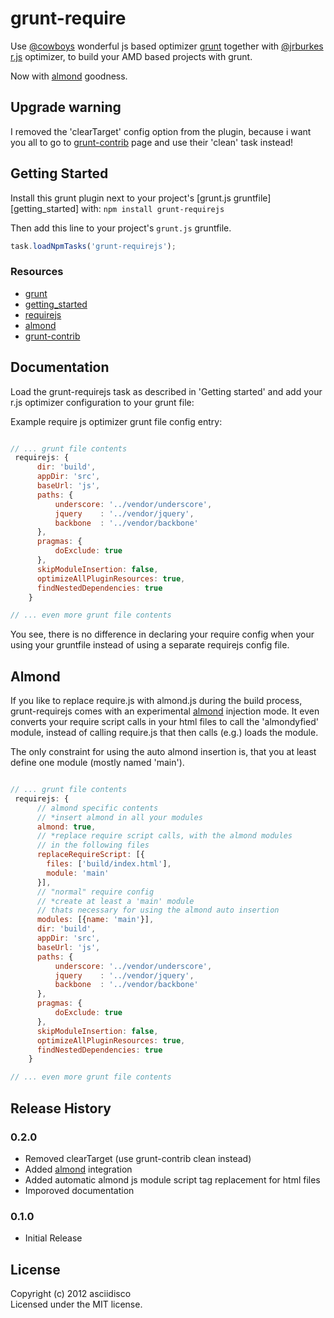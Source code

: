 # grunt-require

Use [@cowboys](https://github.com/cowboy) wonderful js based optimizer [grunt](https://github.com/cowboy/grunt) 
together with [@jrburkes](https://github.com/jrburke) [r.js](https://github.com/jrburke/r.js) optimizer,
to build your AMD based projects with grunt.

Now with [almond](https://github.com/jrburke/almond) goodness.

## Upgrade warning
I removed the 'clearTarget' config option from the plugin, because i want you all
to go to [grunt-contrib](https://github.com/gruntjs/grunt-contrib) page and use their
'clean' task instead!

## Getting Started
Install this grunt plugin next to your project's [grunt.js gruntfile][getting_started] with: `npm install grunt-requirejs`

Then add this line to your project's `grunt.js` gruntfile.

```javascript
task.loadNpmTasks('grunt-requirejs');
```

### Resources

+ [grunt](https://github.com/cowboy/grunt)
+ [getting_started](https://github.com/cowboy/grunt/blob/master/docs/getting_started.md)
+ [requirejs](http://requirejs.org)
+ [almond](https://github.com/jrburke/almond)
+ [grunt-contrib](https://github.com/gruntjs/grunt-contrib)

## Documentation
Load the grunt-requirejs task as described in 'Getting started' and add your r.js optimizer
configuration to your grunt file:

Example require js optimizer grunt file config entry: 

```javascript

// ... grunt file contents
 requirejs: {
      dir: 'build',
      appDir: 'src',
      baseUrl: 'js',
      paths: {
          underscore: '../vendor/underscore',
          jquery    : '../vendor/jquery',
          backbone  : '../vendor/backbone'
      },
      pragmas: {
          doExclude: true
      },
      skipModuleInsertion: false,
      optimizeAllPluginResources: true,
      findNestedDependencies: true
    }

// ... even more grunt file contents
```

You see, there is no difference in declaring your require config when your using your gruntfile
instead of using a separate requirejs config file.

## Almond
If you like to replace require.js with almond.js during the build process, grunt-requirejs comes with an
experimental [almond](https://github.com/jrburke/almond) injection mode. It even converts your require 
script calls in your html files to call the 'almondyfied' module, instead of calling require.js 
that then calls (e.g.) loads the module.

The only constraint for using the auto almond insertion is, that you at least define one module
(mostly named 'main').

```javascript

// ... grunt file contents
 requirejs: {
      // almond specific contents
      // *insert almond in all your modules
      almond: true,
      // *replace require script calls, with the almond modules
      // in the following files 
      replaceRequireScript: [{
        files: ['build/index.html'],
        module: 'main'
      }],
      // "normal" require config
      // *create at least a 'main' module
      // thats necessary for using the almond auto insertion
      modules: [{name: 'main'}],      
      dir: 'build',
      appDir: 'src',
      baseUrl: 'js',
      paths: {
          underscore: '../vendor/underscore',
          jquery    : '../vendor/jquery',
          backbone  : '../vendor/backbone'
      },
      pragmas: {
          doExclude: true
      },
      skipModuleInsertion: false,
      optimizeAllPluginResources: true,
      findNestedDependencies: true
    }

// ... even more grunt file contents
```

## Release History
### 0.2.0
+ Removed clearTarget (use grunt-contrib clean instead)
+ Added [almond](https://github.com/jrburke/almond) integration
+ Added automatic almond js module script tag replacement for html files
+ Imporoved documentation

### 0.1.0
+ Initial Release

## License
Copyright (c) 2012 asciidisco  
Licensed under the MIT license.